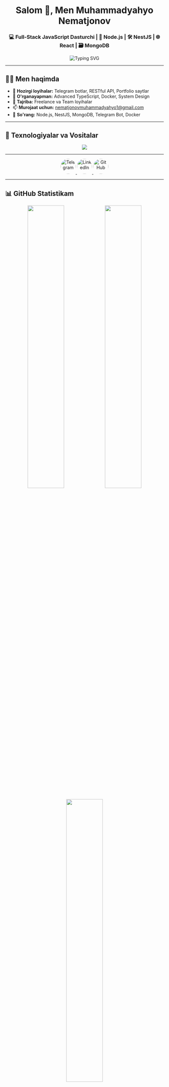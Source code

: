 <h1 align="center">Salom 👋, Men Muhammadyahyo Nematjonov</h1>
<h3 align="center">💻 Full-Stack JavaScript Dasturchi | 🧠 Node.js | 🛠️ NestJS | 🌐 React | 🗃️ MongoDB</h3>

<p align="center">
  <img src="https://readme-typing-svg.demolab.com?font=Fira+Code&duration=3000&pause=1000&color=00FFA1&center=true&vCenter=true&width=500&lines=Assalomu+alaykum+%F0%9F%91%8B;Backend+va+Fullstack+loyihalar+yarataman;Node.js+%2C+NestJS+%2C+MongoDB+%2C+React;O'zbek+Dasturchisi+%F0%9F%87%BA%F0%9F%87%BF" alt="Typing SVG" />
</p>

---

## 🧑‍💻 Men haqimda
- 🔭 **Hozirgi loyihalar:** Telegram botlar, RESTful API, Portfolio saytlar
- 🌱 **O'rganayapman:** Advanced TypeScript, Docker, System Design
- 💼 **Tajriba:** Freelance va Team loyihalar
- 📫 **Murojaat uchun:** nematjonovmuhammadyahyo1@gmail.com
- 💬 **So'rang:** Node.js, NestJS, MongoDB, Telegram Bot, Docker

---

## 🚀 Texnologiyalar va Vositalar

<p align="center">
  <img src="https://skillicons.dev/icons?i=nodejs,nestjs,js,ts,react,mongodb,postgres,mysql,python,html,css,docker,linux,git&theme=dark" />
</p>



---





<p align="center">
  <a href="https://t.me/M2008_31">
    <img src="https://img.icons8.com/color/48/telegram-app--v1.png" alt="Telegram" style="border-radius: 50%; width: 48px; height: 48px;" />
  </a>
  <a href="https://www.linkedin.com/in/muhammadyahyo-nematjonov-b90148374/">
    <img src="https://img.icons8.com/color/48/linkedin.png" alt="LinkedIn" style="border-radius: 50%; width: 48px; height: 48px;" />
  </a>
  <a href="https://github.com/MuhammadyahyoNematjonov">
    <img src="https://img.icons8.com/color/48/github--v1.png" alt="GitHub" style="border-radius: 50%; width: 48px; height: 48px;" />
  </a>
</p>

---

## 📊 GitHub Statistikam

<p align="center">
  <img width="48%" src="https://github-readme-stats.vercel.app/api?username=MuhammadyahyoNematjonov&show_icons=true&theme=tokyonight&hide_border=true" style="border-radius: 10px;" />
  <img width="48%" src="https://github-readme-streak-stats.herokuapp.com/?user=MuhammadyahyoNematjonov&theme=tokyonight&hide_border=true" style="border-radius: 10px;" />
</p>

<p align="center">
  <img width="48%" src="https://github-readme-stats.vercel.app/api/top-langs/?username=MuhammadyahyoNematjonov&layout=compact&theme=tokyonight&hide_border=true" style="border-radius: 10px;" />
</p>

---

## 🏆 Yutuqlar va Faoliyat

<p align="center">
  <img src="https://github-profile-trophy.vercel.app/?username=MuhammadyahyoNematjonov&theme=tokyonight&no-frame=true&margin-w=4&row=1" style="border-radius: 10px;" />
</p>

---

## 🔥 Faoliyat Grafigi

<p align="center">
  <img src="https://github-readme-activity-graph.vercel.app/graph?username=MuhammadyahyoNematjonov&theme=tokyo-night&hide_border=true" style="border-radius: 10px;" />
</p>

---

## 💼 Loyihalar

### 🤖 Telegram Bot Loyihalari
<div style="display: flex; align-items: center; margin-bottom: 10px;">
  <img src="https://img.icons8.com/color/30/telegram-app--v1.png" style="border-radius: 50%; margin-right: 10px;" />
  <strong>E-commerce Bot</strong> - Telegram orqali mahsulot sotish
</div>

<div style="display: flex; align-items: center; margin-bottom: 10px;">
  <img src="https://img.icons8.com/color/30/restaurant.png" style="border-radius: 50%; margin-right: 10px;" />
  <strong>Restaurant Bot</strong> - Restoran uchun buyurtma qabul qilish
</div>

<div style="display: flex; align-items: center; margin-bottom: 10px;">
  <img src="https://img.icons8.com/color/30/education.png" style="border-radius: 50%; margin-right: 10px;" />
  <strong>Learning Bot</strong> - O'qituvchi bot darslar uchun
</div>

### 🌐 Web Ilovalar
<div style="display: flex; align-items: center; margin-bottom: 10px;">
  <img src="https://img.icons8.com/color/30/portfolio.png" style="border-radius: 50%; margin-right: 10px;" />
  <strong>Portfolio Sayt</strong> - Shaxsiy portfolio veb-sayt
</div>

<div style="display: flex; align-items: center; margin-bottom: 10px;">
  <img src="https://img.icons8.com/color/30/crm.png" style="border-radius: 50%; margin-right: 10px;" />
  <strong>CRM Sistema</strong> - Mijozlarni boshqarish tizimi
</div>

<div style="display: flex; align-items: center; margin-bottom: 10px;">
  <img src="https://img.icons8.com/color/30/blog.png" style="border-radius: 50%; margin-right: 10px;" />
  <strong>Blog Platformasi</strong> - Maqolalar va yangiliklarni chop etish
</div>

---

